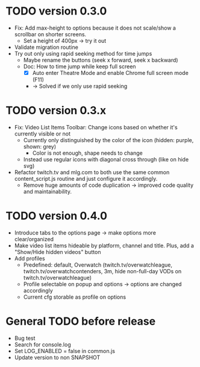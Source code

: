 # TODO version 0.3.0
- Fix: Add max-height to options because it does not scale/show a scrollbar on shorter screens.
  - Set a height of 400px -> try it out
- Validate migration routine
- Try out only using rapid seeking method for time jumps
  - Maybe rename the buttons (seek x forward, seek x backward)
  - Doc: How to time jump while keep full screen
    - [x] Auto enter Theatre Mode and enable Chrome full screen mode (F11)
    - -> Solved if we only use rapid seeking

# TODO version 0.3.x

- Fix: Video List Items Toolbar: Change icons based on whether it's currently visible or not
  - Currently only distinguished by the color of the icon (hidden: purple, shown: grey)
    - Color is not enough, shape needs to change
  - Instead use regular icons with diagonal cross through (like on hide svg)
- Refactor twitch.tv and mlg.com to both use the same common content_script.js routine and just configure it accordingly.
  - Remove huge amounts of code duplication -> improved code quality and maintainability.

# TODO version 0.4.0

- Introduce tabs to the options page -> make options more clear/organized
- Make video list items hideable by platform, channel and title. Plus, add a "Show/Hide hidden videos" button
- Add profiles
  - Predefined: default, Overwatch (twitch.tv/overwatchleague, twitch.tv/overwatchcontenders, 3m, hide non-full-day VODs on twitch.tv/overwatchleague)
  - Profile selectable on popup and options -> options are changed accordingly
  - Current cfg storable as profile on options
  
# General TODO before release
- Bug test
- Search for console.log
- Set LOG_ENABLED = false in common.js
- Update version to non SNAPSHOT